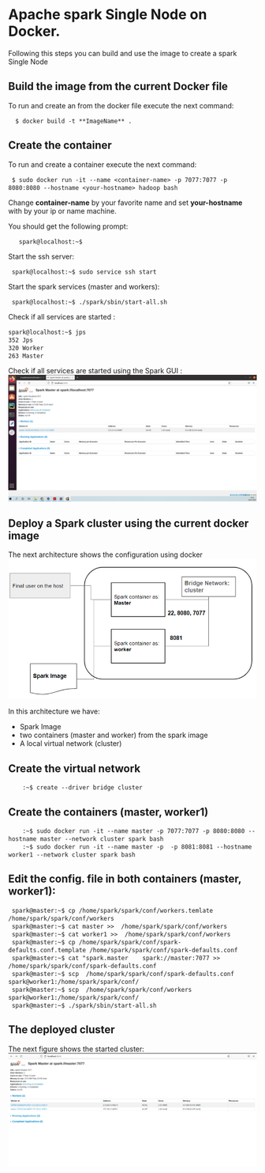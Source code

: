 # Apache spark Single Node  on Docker.

Following this steps you can build and use the image to create a spark Single Node
## Build the image from the current Docker file
To run and create an from the docker file  execute the next command:  

      $ docker build -t **ImageName** . 
## Create the container

To run and create a container execute the next command:

     $ sudo docker run -it --name <container-name> -p 7077:7077 -p 8080:8080 --hostname <your-hostname> hadoop bash

Change **container-name** by your favorite name and set **your-hostname** with by your ip or name machine.

You should get the following prompt:  

       spark@localhost:~$ 
Start the ssh server:  

     spark@localhost:~$ sudo service ssh start 
     

Start the spark services (master and workers):  

     spark@localhost:~$ ./spark/sbin/start-all.sh 

Check if all services are started :  

    spark@localhost:~$ jps   
    352 Jps   
    320 Worker   
    263 Master  
  Check if all services are started using the Spark GUI :
  ![alt text](sparkDoc.png "apache spark GUI")

## Deploy a Spark cluster using the current docker image   
The next architecture shows the configuration using docker
 ![alt text](architecture.png "acrhitecture")

  In this architecture we have:
  *  Spark Image
  *  two containers (master and worker) from the spark image
  *  A local virtual network (cluster)
## Create the virtual network

        :~$ create --driver bridge cluster   
## Create the containers (master, worker1)

        :~$ sudo docker run -it --name master -p 7077:7077 -p 8080:8080 --hostname master --network cluster spark bash    
        :~$ sudo docker run -it --name master -p  -p 8081:8081 --hostname worker1 --network cluster spark bash  
## Edit the config. file in both containers (master, worker1):
     spark@master:~$ cp /home/spark/spark/conf/workers.temlate  /home/spark/spark/conf/workers
     spark@master:~$ cat master >>  /home/spark/spark/conf/workers   
     spark@master:~$ cat worker1 >>  /home/spark/spark/conf/workers  
     spark@master:~$ cp /home/spark/spark/conf/spark-defaults.conf.template /home/spark/spark/conf/spark-defaults.conf  
     spark@master:~$ cat "spark.master    spark://master:7077 >>  /home/spark/spark/conf/spark-defaults.conf  
     spark@master:~$ scp  /home/spark/spark/conf/spark-defaults.conf spark@worker1:/home/spark/spark/conf/  
     spark@master:~$ scp  /home/spark/spark/conf/workers spark@worker1:/home/spark/spark/conf/  
     spark@master:~$ ./spark/sbin/start-all.sh  
     
   ## The deployed cluster  
The next figure shows the started cluster:
 ![alt text](cluster.png "cluster")


